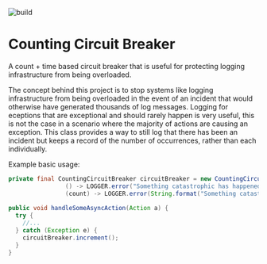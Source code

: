![build](https://github.com/JamesMcNee/CountingCircuitBreaker/workflows/build/badge.svg)

# Counting Circuit Breaker
A count + time based circuit breaker that is useful for protecting logging infrastructure from being overloaded.

The concept behind this project is to stop systems like logging infrastructure from being overloaded in the event of an incident that would otherwise have generated thousands of log messages. Logging for eceptions that are exceptional and should rarely happen is very useful, this is not the case in a scenario where the majority of actions are causing an exception. This class provides a way to still log that there has been an incident but keeps a record of the number of occurrences, rather than each individually.

Example basic usage:
```java
private final CountingCircuitBreaker circuitBreaker = new CountingCircuitBreaker(5, Duration.ofMinutes(1),
                () -> LOGGER.error("Something catastrophic has happened! This needs looking into..."),
                (count) -> LOGGER.error(String.format("Something catastrophic has happened %d times... This is a disaster!!", count)));
                
public void handleSomeAsyncAction(Action a) {
  try {
    //...
  } catch (Exception e) {
    circuitBreaker.increment();
  }
}
```
